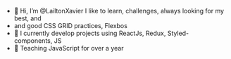 - 👋 Hi, I’m @LailtonXavier I like to learn, challenges, always looking for my best, and 
- and good CSS GRID practices, Flexbos
- 🌱 I currently develop projects using ReactJs, Redux, Styled-components, JS
- 💞️ Teaching JavaScript for over a year


